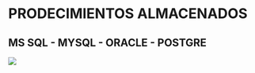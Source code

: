 # PRODECIMIENTOS ALMACENADOS
## MS SQL - MYSQL - ORACLE - POSTGRE
[![](https://www.universidadviu.com/sites/universidadviu.com/files/styles/img_style_19_7_480/public/images/procedimientos-almacenados-mysql.jpg?itok=BayUowkE)](http://https://www.universidadviu.com/sites/universidadviu.com/files/styles/img_style_19_7_480/public/images/procedimientos-almacenados-mysql.jpg?itok=BayUowkE)
